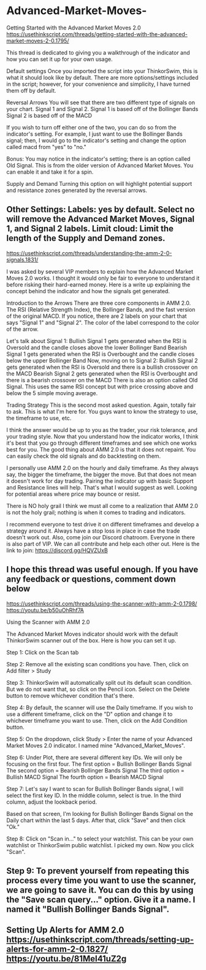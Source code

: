 # Advanced-Market-Moves-
Getting Started with the Advanced Market Moves 2.0
https://usethinkscript.com/threads/getting-started-with-the-advanced-market-moves-2-0.1795/

This thread is dedicated to giving you a walkthrough of the indicator and how you can set it up for your own usage.

Default settings
Once you imported the script into your ThinkorSwim, this is what it should look like by default.
There are more options/settings included in the script; however, for your convenience and simplicity, I have turned them off by default.

Reversal Arrows
You will see that there are two different type of signals on your chart. Signal 1 and Signal 2.
Signal 1 is based off of the Bollinger Bands
Signal 2 is based off of the MACD

If you wish to turn off either one of the two, you can do so from the indicator's setting. For example, I just want to use the Bollinger Bands signal; then, I would go to the indicator's setting and change the option called macd from "yes" to "no."

Bonus: You may notice in the indicator's setting; there is an option called Old Signal. This is from the older version of Advanced Market Moves. You can enable it and take it for a spin.

Supply and Demand
Turning this option on will highlight potential support and resistance zones generated by the reversal arrows.

Other Settings:
Labels: yes by default. Select no will remove the Advanced Market Moves, Signal 1, and Signal 2 labels.
Limit cloud: Limit the length of the Supply and Demand zones.
-------------------------------------------------------------------------------------------------------------------------------------------------------------------------------------------------------------------
https://usethinkscript.com/threads/understanding-the-amm-2-0-signals.1831/

I was asked by several VIP members to explain how the Advanced Market Moves 2.0 works. I thought it would only be fair to everyone to understand it before risking their hard-earned money. Here is a write up explaining the concept behind the indicator and how the signals get generated.

Introduction to the Arrows
There are three core components in AMM 2.0. The RSI (Relative Strength Index), the Bollinger Bands, and the fast version of the original MACD. If you notice, there are 2 labels on your chart that says "Signal 1" and "Signal 2". The color of the label correspond to the color of the arrow.

Let's talk about Signal 1:
Bullish Signal 1 gets generated when the RSI is Oversold and the candle closes above the lower Bollinger Band
Bearish Signal 1 gets generated when the RSI is Overbought and the candle closes below the upper Bollinger Band
Now, moving on to Signal 2:
Bullish Signal 2 gets generated when the RSI is Oversold and there is a bullish crossover on the MACD
Bearish Signal 2 gets generated when the RSI is Overbought and there is a bearish crossover on the MACD
There is also an option called Old Signal. This uses the same RSI concept but with price crossing above and below the 5 simple moving average.

Trading Strategy
This is the second most asked question. Again, totally fair to ask. This is what I'm here for. You guys want to know the strategy to use, the timeframe to use, etc.

I think the answer would be up to you as the trader, your risk tolerance, and your trading style. Now that you understand how the indicator works, I think it's best that you go through different timeframes and see which one works best for you. The good thing about AMM 2.0 is that it does not repaint. You can easily check the old signals and do backtesting on them.

I personally use AMM 2.0 on the hourly and daily timeframe. As they always say, the bigger the timeframe, the bigger the move. But that does not mean it doesn't work for day trading. Pairing the indicator up with basic Support and Resistance lines will help. That's what I would suggest as well. Looking for potential areas where price may bounce or resist.

There is NO holy grail
I think we must all come to a realization that AMM 2.0 is not the holy grail; nothing is when it comes to trading and indicators.

I recommend everyone to test drive it on different timeframes and develop a strategy around it. Always have a stop loss in place in case the trade doesn't work out. Also, come join our Discord chatroom. Everyone in there is also part of VIP. We can all contribute and help each other out. Here is the link to join: https://discord.gg/HQVZUxB

I hope this thread was useful enough. If you have any feedback or questions, comment down below 
-------------------------------------------------------------------------------------------------------------------------------------------------------------------------------------
https://usethinkscript.com/threads/using-the-scanner-with-amm-2-0.1798/
https://youtu.be/b50uOhRhf7A

Using the Scanner with AMM 2.0

The Advanced Market Moves indicator should work with the default ThinkorSwim scanner out of the box. Here is how you can set it up.

Step 1: Click on the Scan tab

Step 2: Remove all the existing scan conditions you have. Then, click on Add filter > Study

Step 3: ThinkorSwim will automatically split out its default scan condition. But we do not want that, so click on the Pencil icon. Select on the Delete button to remove whichever condition that's there.

Step 4: By default, the scanner will use the Daily timeframe. If you wish to use a different timeframe, click on the "D" option and change it to whichever timeframe you want to use. Then, click on the Add Condition button.

Step 5: On the dropdown, click Study > Enter the name of your Advanced Market Moves 2.0 indicator. I named mine "Advanced_Market_Moves".

Step 6: Under Plot, there are several different key IDs. We will only be focusing on the first four.
The first option = Bullish Bollinger Bands Signal
The second option = Bearish Bollinger Bands Signal
The third option = Bullish MACD Signal
The fourth option = Bearish MACD Signal

Step 7: Let's say I want to scan for Bullish Bollinger Bands signal, I will select the first key ID. In the middle column, select is true. In the third column, adjust the lookback period.

Based on that screen, I'm looking for Bullish Bollinger Bands Signal on the Daily chart within the last 5 days. After that, click "Save" and then click "Ok."

Step 8: Click on "Scan in..." to select your watchlist. This can be your own watchlist or ThinkorSwim public watchlist. I picked my own. Now you click "Scan".

Step 9: To prevent yourself from repeating this process every time you want to use the scanner, we are going to save it. You can do this by using the "Save scan query..." option. Give it a name. I named it "Bullish Bollinger Bands Signal".
----------------------------------------------------------------------------------------------------------------------------------------------------------------------------------------------------------------------------------------------------------
Setting Up Alerts for AMM 2.0
https://usethinkscript.com/threads/setting-up-alerts-for-amm-2-0.1827/
https://youtu.be/81MeI41uZ2g
-----------------------------------------------------------------------------------------------------------------------------------------------------------------------------------------------------

